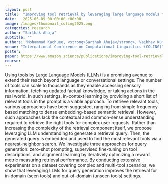```yaml
---
layout: post
title:  "Improving tool retrieval by leveraging large language models for query generation"
date:   2025-05-09 00:00:00 +00:00
image: /images/thumbnail_coling2025.png
categories: research
author: "Sarthak Ahuja"
subtitle: ""
authors: "Mohammad Kachuee, <strong>Sarthak Ahuja</strong>, Vaibhav Kumar, Puyang Xu, Derek Liu"
venue: "International Conference on Computational Linguistics (COLING)"
poster: 
paper: https://www.amazon.science/publications/improving-tool-retrieval-by-leveraging-large-language-models-for-query-generation
course: 
---
```

Using tools by Large Language Models (LLMs) is a promising avenue to extend their reach beyond language or conversational settings. The number of tools can scale to thousands as they enable accessing sensory information, fetching updated factual knowledge, or taking actions in the real world. In such settings, in-context learning by providing a short list of relevant tools in the prompt is a viable approach. To retrieve relevant tools, various approaches have been suggested, ranging from simple frequency-based matching to dense embedding-based semantic retrieval. However, such approaches lack the contextual and common-sense understanding required to retrieve the right tools for complex user requests. Rather than increasing the complexity of the retrieval component itself, we propose leveraging LLM understanding to generate a retrieval query. Then, the generated query is embedded and used to find the most relevant tools via a nearest-neighbor search. We investigate three approaches for query generation: zero-shot prompting, supervised fine-tuning on tool descriptions, and alignment learning by iteratively optimizing a reward metric measuring retrieval performance. By conducting extensive experiments on a dataset covering complex and multi-tool scenarios, we show that leveraging LLMs for query generation improves the retrieval for in-domain (seen tools) and out-of-domain (unseen tools) settings.

